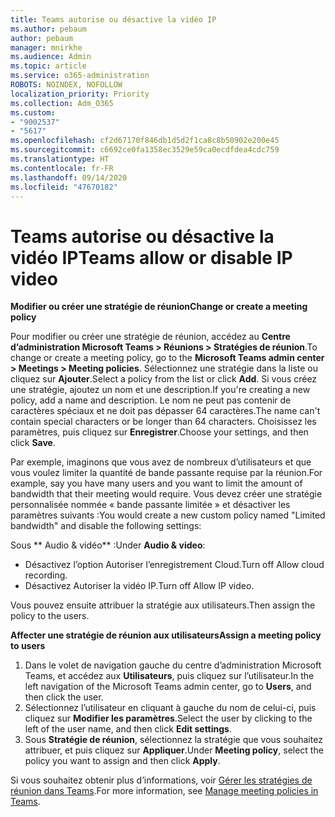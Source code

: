 ```yaml
---
title: Teams autorise ou désactive la vidéo IP
ms.author: pebaum
author: pebaum
manager: mnirkhe
ms.audience: Admin
ms.topic: article
ms.service: o365-administration
ROBOTS: NOINDEX, NOFOLLOW
localization_priority: Priority
ms.collection: Adm_O365
ms.custom:
- "9002537"
- "5617"
ms.openlocfilehash: cf2d67170f846db1d5d2f1ca8c8b50902e200e45
ms.sourcegitcommit: c6692ce0fa1358ec3529e59ca0ecdfdea4cdc759
ms.translationtype: HT
ms.contentlocale: fr-FR
ms.lasthandoff: 09/14/2020
ms.locfileid: "47670182"
---
```

# <a name="teams-allow-or-disable-ip-video"></a><span data-ttu-id="63c53-102">Teams autorise ou désactive la vidéo IP</span><span class="sxs-lookup"><span data-stu-id="63c53-102">Teams allow or disable IP video</span></span>

<span data-ttu-id="63c53-103">**Modifier ou créer une stratégie de réunion**</span><span class="sxs-lookup"><span data-stu-id="63c53-103">**Change or create a meeting policy**</span></span>

<span data-ttu-id="63c53-104">Pour modifier ou créer une stratégie de réunion, accédez au **Centre d’administration Microsoft Teams > Réunions > Stratégies de réunion**.</span><span class="sxs-lookup"><span data-stu-id="63c53-104">To change or create a meeting policy, go to the **Microsoft Teams admin center > Meetings > Meeting policies**.</span></span> <span data-ttu-id="63c53-105">Sélectionnez une stratégie dans la liste ou cliquez sur **Ajouter**.</span><span class="sxs-lookup"><span data-stu-id="63c53-105">Select a policy from the list or click **Add**.</span></span> <span data-ttu-id="63c53-106">Si vous créez une stratégie, ajoutez un nom et une description.</span><span class="sxs-lookup"><span data-stu-id="63c53-106">If you're creating a new policy, add a name and description.</span></span> <span data-ttu-id="63c53-107">Le nom ne peut pas contenir de caractères spéciaux et ne doit pas dépasser 64 caractères.</span><span class="sxs-lookup"><span data-stu-id="63c53-107">The name can't contain special characters or be longer than 64 characters.</span></span> <span data-ttu-id="63c53-108">Choisissez les paramètres, puis cliquez sur **Enregistrer**.</span><span class="sxs-lookup"><span data-stu-id="63c53-108">Choose your settings, and then click **Save**.</span></span>

<span data-ttu-id="63c53-109">Par exemple, imaginons que vous avez de nombreux d’utilisateurs et que vous voulez limiter la quantité de bande passante requise par la réunion.</span><span class="sxs-lookup"><span data-stu-id="63c53-109">For example, say you have many users and you want to limit the amount of bandwidth that their meeting would require.</span></span> <span data-ttu-id="63c53-110">Vous devez créer une stratégie personnalisée nommée « bande passante limitée » et désactiver les paramètres suivants :</span><span class="sxs-lookup"><span data-stu-id="63c53-110">You would create a new custom policy named "Limited bandwidth" and disable the following settings:</span></span>

<span data-ttu-id="63c53-111">Sous \*\* Audio & vidéo\*\* :</span><span class="sxs-lookup"><span data-stu-id="63c53-111">Under **Audio & video**:</span></span>

- <span data-ttu-id="63c53-112">Désactivez l’option Autoriser l’enregistrement Cloud.</span><span class="sxs-lookup"><span data-stu-id="63c53-112">Turn off Allow cloud recording.</span></span>
- <span data-ttu-id="63c53-113">Désactivez Autoriser la vidéo IP.</span><span class="sxs-lookup"><span data-stu-id="63c53-113">Turn off Allow IP video.</span></span>

<span data-ttu-id="63c53-114">Vous pouvez ensuite attribuer la stratégie aux utilisateurs.</span><span class="sxs-lookup"><span data-stu-id="63c53-114">Then assign the policy to the users.</span></span>

<span data-ttu-id="63c53-115">**Affecter une stratégie de réunion aux utilisateurs**</span><span class="sxs-lookup"><span data-stu-id="63c53-115">**Assign a meeting policy to users**</span></span>

1. <span data-ttu-id="63c53-116">Dans le volet de navigation gauche du centre d’administration Microsoft Teams, et accédez aux **Utilisateurs**, puis cliquez sur l’utilisateur.</span><span class="sxs-lookup"><span data-stu-id="63c53-116">In the left navigation of the Microsoft Teams admin center, go to **Users**, and then click the user.</span></span>
2. <span data-ttu-id="63c53-117">Sélectionnez l’utilisateur en cliquant à gauche du nom de celui-ci, puis cliquez sur **Modifier les paramètres**.</span><span class="sxs-lookup"><span data-stu-id="63c53-117">Select the user by clicking to the left of the user name, and then click **Edit settings**.</span></span>
3. <span data-ttu-id="63c53-118">Sous **Stratégie de réunion**, sélectionnez la stratégie que vous souhaitez attribuer, et puis cliquez sur **Appliquer**.</span><span class="sxs-lookup"><span data-stu-id="63c53-118">Under **Meeting policy**, select the policy you want to assign and then click **Apply**.</span></span>

<span data-ttu-id="63c53-119">Si vous souhaitez obtenir plus d’informations, voir [Gérer les stratégies de réunion dans Teams](https://docs.microsoft.com/microsoftteams/meeting-policies-in-teams).</span><span class="sxs-lookup"><span data-stu-id="63c53-119">For more information, see [Manage meeting policies in Teams](https://docs.microsoft.com/microsoftteams/meeting-policies-in-teams).</span></span>
